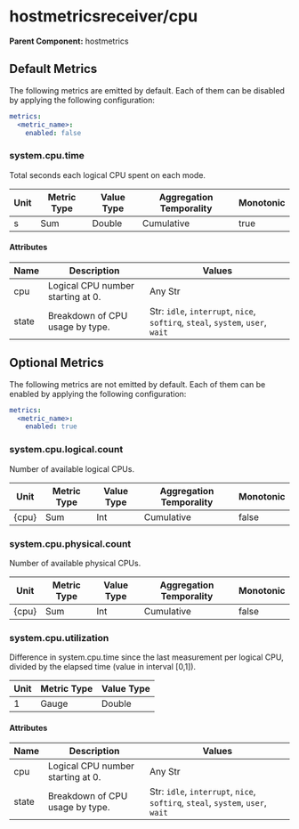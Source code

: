 [comment]: <> (Code generated by mdatagen. DO NOT EDIT.)

# hostmetricsreceiver/cpu

**Parent Component:** hostmetrics

## Default Metrics

The following metrics are emitted by default. Each of them can be disabled by applying the following configuration:

```yaml
metrics:
  <metric_name>:
    enabled: false
```

### system.cpu.time

Total seconds each logical CPU spent on each mode.

| Unit | Metric Type | Value Type | Aggregation Temporality | Monotonic |
| ---- | ----------- | ---------- | ----------------------- | --------- |
| s | Sum | Double | Cumulative | true |

#### Attributes

| Name | Description | Values |
| ---- | ----------- | ------ |
| cpu | Logical CPU number starting at 0. | Any Str |
| state | Breakdown of CPU usage by type. | Str: ``idle``, ``interrupt``, ``nice``, ``softirq``, ``steal``, ``system``, ``user``, ``wait`` |

## Optional Metrics

The following metrics are not emitted by default. Each of them can be enabled by applying the following configuration:

```yaml
metrics:
  <metric_name>:
    enabled: true
```

### system.cpu.logical.count

Number of available logical CPUs.

| Unit | Metric Type | Value Type | Aggregation Temporality | Monotonic |
| ---- | ----------- | ---------- | ----------------------- | --------- |
| {cpu} | Sum | Int | Cumulative | false |

### system.cpu.physical.count

Number of available physical CPUs.

| Unit | Metric Type | Value Type | Aggregation Temporality | Monotonic |
| ---- | ----------- | ---------- | ----------------------- | --------- |
| {cpu} | Sum | Int | Cumulative | false |

### system.cpu.utilization

Difference in system.cpu.time since the last measurement per logical CPU, divided by the elapsed time (value in interval [0,1]).

| Unit | Metric Type | Value Type |
| ---- | ----------- | ---------- |
| 1 | Gauge | Double |

#### Attributes

| Name | Description | Values |
| ---- | ----------- | ------ |
| cpu | Logical CPU number starting at 0. | Any Str |
| state | Breakdown of CPU usage by type. | Str: ``idle``, ``interrupt``, ``nice``, ``softirq``, ``steal``, ``system``, ``user``, ``wait`` |
